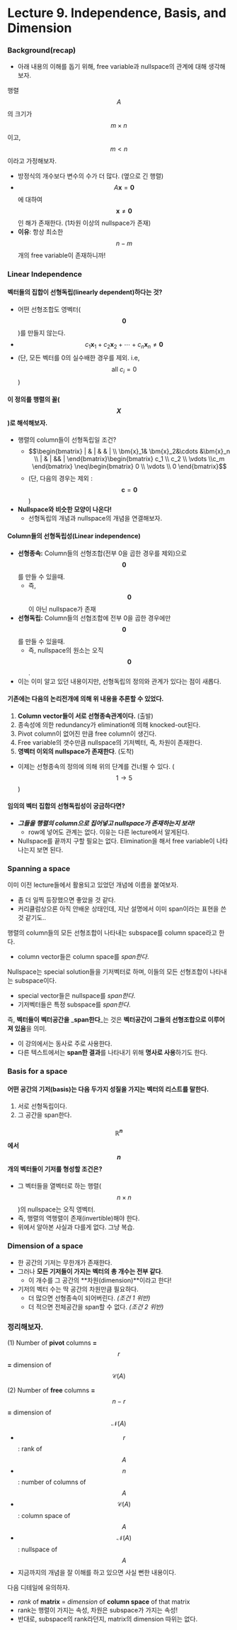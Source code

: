 # Lecture 9. Independence, Basis, and Dimension

### Background\(recap\) 

* 아래 내용의 이해를 돕기 위해, free variable과 nullspace의 관계에 대해 생각해보자.  

행렬$$A$$의 크기가 $$m\times n$$이고, $$m<n$$이라고 가정해보자. 

* 방정식의 개수보다 변수의 수가 더 많다. \(옆으로 긴 행렬\) 
* $$A\bm{x}=\bm{0}$$에 대하여 $$\bm{x}\neq\bm{0}$$인 해가 존재한다. \(1차원 이상의 nullspace가 존재\)
* **이유**: 항상 최소한 $$n-m$$개의 free variable이 존재하니까! 

### Linear Independence

#### 벡터들의 집합이 선형독립\(linearly dependent\)하다는 것?

* 어떤 선형조합도 영벡터\($$\bm{0}$$\)를 만들지 않는다.  
* $$c_1\bm{x}_1+c_2\bm{x}_2+\cdots +c_n\bm{x}_n\neq \bm{0}$$ 
* \(단, 모든 벡터를 0의 실수배한 경우를 제외. i.e, $$\text{all } c_i=0$$\)

#### 이 정의를 행렬의 꼴\($$X$$\)로 해석해보자. 

* 행렬의 column들이 선형독립일 조건?
  * $$\begin{bmatrix} | & | & & | \\ \bm{x}_1& \bm{x}_2&\cdots &\bm{x}_n \\ | & | && |  \end{bmatrix}\begin{bmatrix} c_1 \\ c_2 \\ \vdots \\c_m \end{bmatrix} \neq\begin{bmatrix} 0 \\  \vdots \\ 0 \end{bmatrix}$$
  * \(단, 다음의 경우는 제외 : $$\bm{c}=\bm{0}$$\)
* **Nullspace와 비슷한 모양이 나온다!**
  * 선형독립의 개념과 nullspace의 개념을 연결해보자. 

#### Column들의 선형독립성\(Linear independence\)

* **선형종속:** Column들의 선형조합\(전부 0을 곱한 경우를 제외\)으로 $$\bm{0}$$를 만들 수 있을때. 
  * 즉, $$\bm{0}$$이 아닌 nullspace가 존재
* **선형독립:** Column들의 선협조합에 전부 0을 곱한 경우에만 $$\bm{0}$$를 만들 수 있을때.
  * 즉, nullspace의 원소는 오직 $$\bm{0}$$.
* 이는 이미 알고 있던 내용이지만, 선형독립의 정의와 관계가 있다는 점이 새롭다. 

#### 기존에는 다음의 논리전개에 의해 위 내용을 추론할 수 있었다. 

1. **Column vector들이 서로 선형종속관계이다.** \(출발\)
2. 종속성에 의한 redundancy가 elimination에 의해 knocked-out된다. 
3. Pivot column이 없어진 만큼 free column이 생긴다. 
4. Free variable의 갯수만큼 nullspace의 기저벡터, 즉, 차원이 존재한다. 
5. **영벡터 이외의 nullspace가 존재한다**. \(도착\) 

* 이제는 선형종속의 정의에 의해 위의 단계를 건너뛸 수 있다. \($$1\rightarrow5$$\)

#### 임의의 벡터 집합의 선형독립성이 궁금하다면?

* _**그들을 행렬의 column으로 집어넣고 nullspace가 존재하는지 보라!**_ 
  * row에 넣어도 관계는 없다. 이유는 다른 lecture에서 알게된다. 
* Nullspace를 끝까지 구할 필요는 없다. Elimination을 해서 free variable이 나타나는지 보면 된다. 

### Spanning a space

이미 이전 lecture들에서 활용되고 있었던 개념에 이름을 붙여보자. 

* 좀 더 일찍 등장했으면 좋았을 것 같다. 
* 커리큘럼상으론 아직 안배운 상태인데, 지난 설명에서 이미 span이라는 표현을 쓴 것 같기도..

행렬의 column들의 모든 선형조합이 나타내는 subspace를 column space라고 한다. 

* column vector들은 column space를 _span한다_. 

Nullspace는 special solution들을 기저벡터로 하며, 이들의 모든 선형조합이 나타내는 subspace이다. 

* special vector들은 nullspace를 _span한다_.
* 기저벡터들은 특정 subspace를 _span한다_.

즉, **벡터들이 벡터공간을** _**span한다**_는 것은 **벡터공간이 그들의 선형조합으로 이루어져 있음**을 의미. 

* 이 강의에서는 동사로 주로 사용한다. 
* 다른 텍스트에서는 **span한 결과**를 나타내기 위해 **명사로 사용**하기도 한다. 

### Basis for a space

#### 어떤 공간의 기저\(basis\)는 다음 두가지 성질을 가지는 벡터의 리스트를 말한다. 

1. 서로 선형독립이다.  
2. 그 공간을 span한다. 

#### $$\mathbb{R}^n$$에서 $$n$$개의 벡터들이 기저를 형성할 조건은?

* 그 벡터들을 열벡터로 하는 행렬\($$n\times n$$\)의 nullspace는 오직 영벡터. 
* 즉, 행렬의 역행렬이 존재\(invertible\)해야 한다.  
* 위에서 알아본 사실과 다를게 없다. 그냥 복습. 

### Dimension of a space

* 한 공간의 기저는 무한개가 존재한다.
* 그러나 **모든 기저들이 가지는 벡터의 총 개수는 전부 같다**. 
  * 이 개수를 그 공간의 **차원\(dimension\)**이라고 한다! 
* 기저의 벡터 수는 딱 공간의 차원만큼 필요하다. 
  * 더 많으면 선형종속이 되어버린다. _\(조건 1 위반\)_
  * 더 적으면 전체공간을 span할 수 없다. _\(조건 2 위반\)_ 

### 정리해보자. 

\(1\) Number of **pivot** columns **=** $$r$$ **=**  dimension of $$\mathcal{C}(A)$$

\(2\) Number of **free** columns **=** $$n-r$$**=** dimension of $$\mathcal{N}(A)$$

* $$r$$: rank of$$A$$
* $$n$$: number of columns of $$A$$
* $$\mathcal{C}(A)$$: column space of $$A$$
* $$\mathcal{N}(A)$$: nullspace of $$A$$
* 지금까지의 개념을 잘 이해를 하고 있으면 사실 뻔한 내용이다.  

다음 디테일에 유의하자. 

* _rank_ of **matrix** = _dimension_ of **column space** of that matrix 
* rank는 행렬이 가지는 속성, 차원은 subspace가 가지는 속성! 
* 반대로, subspace의 rank라던지, matrix의 dimension 따위는 없다. 

